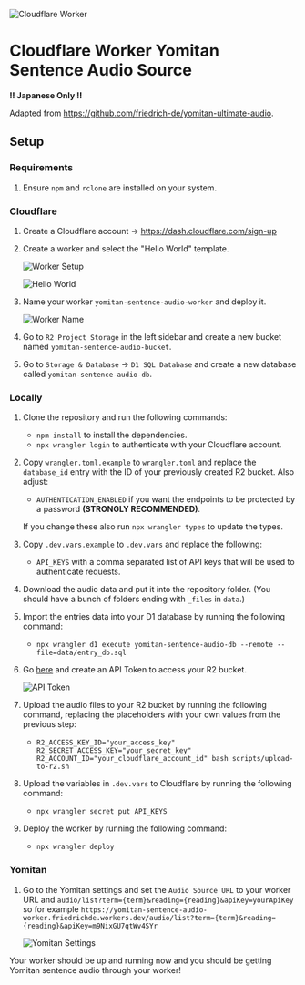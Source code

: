 ![Cloudflare Worker](img/worker.png)

# Cloudflare Worker Yomitan Sentence Audio Source

**!! Japanese Only !!**

Adapted from <https://github.com/friedrich-de/yomitan-ultimate-audio>.

## Setup

### Requirements

1. Ensure `npm` and `rclone` are installed on your system.

### Cloudflare

1. Create a Cloudflare account → https://dash.cloudflare.com/sign-up

2. Create a worker and select the "Hello World" template.

    ![Worker Setup](img/add_worker.png)

    ![Hello World](img/helloworld.png)

3. Name your worker `yomitan-sentence-audio-worker` and deploy it.

    ![Worker Name](img/worker_name.png)

4. Go to `R2 Project Storage` in the left sidebar and create a new bucket named `yomitan-sentence-audio-bucket`.

5. Go to `Storage & Database` → `D1 SQL Database` and create a new database called `yomitan-sentence-audio-db`.

### Locally

1. Clone the repository and run the following commands:

    - `npm install` to install the dependencies.
    - `npx wrangler login` to authenticate with your Cloudflare account.

2. Copy `wrangler.toml.example` to `wrangler.toml` and replace the `database_id` entry with the ID of your previously created R2 bucket. Also adjust:

    - `AUTHENTICATION_ENABLED` if you want the endpoints to be protected by a password **(STRONGLY RECOMMENDED)**.

    If you change these also run `npx wrangler types` to update the types.

3. Copy `.dev.vars.example` to `.dev.vars` and replace the following:

    - `API_KEYS` with a comma separated list of API keys that will be used to authenticate requests.

4. Download the audio data and put it into the repository folder. (You should have a bunch of folders ending with `_files` in `data`.)

5. Import the entries data into your D1 database by running the following command:

    - `npx wrangler d1 execute yomitan-sentence-audio-db --remote --file=data/entry_db.sql`

6. Go [here](https://dash.cloudflare.com/?to=/:account/r2/api-tokens) and create an API Token to access your R2 bucket.

    ![API Token](img/api_key.png)

7. Upload the audio files to your R2 bucket by running the following command, replacing the placeholders with your own values from the previous step:

    - `R2_ACCESS_KEY_ID="your_access_key" R2_SECRET_ACCESS_KEY="your_secret_key" R2_ACCOUNT_ID="your_cloudflare_account_id" bash scripts/upload-to-r2.sh`

8. Upload the variables in `.dev.vars` to Cloudflare by running the following command:

    - `npx wrangler secret put API_KEYS`

9. Deploy the worker by running the following command:

    - `npx wrangler deploy`

### Yomitan

1. Go to the Yomitan settings and set the `Audio Source URL` to your worker URL and `audio/list?term={term}&reading={reading}&apiKey=yourApiKey` so for example `https://yomitan-sentence-audio-worker.friedrichde.workers.dev/audio/list?term={term}&reading={reading}&apiKey=m9NixGU7qtWv4SYr`

    ![Yomitan Settings](img/yomitan_settings.png)

Your worker should be up and running now and you should be getting Yomitan sentence audio through your worker!

[^1]: Note that you will still need to add a payment method to your Cloudflare account to create some rescoures, but you will not be charged for using this worker for yourself.
